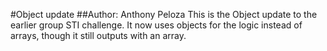 #Object update
##Author: Anthony Peloza
This is the Object update to the earlier group STI challenge. It now uses objects for the logic instead of arrays, though it still outputs with an array.
